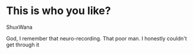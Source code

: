# This is who you like?

ShuxWana

God, I remember that neuro-recording. That poor man. I honestly couldn't get through it
